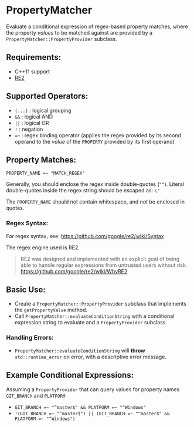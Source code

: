 # PropertyMatcher

Evaluate a conditional expression of regex-based property matches, where the property _values_ to be matched against are provided by a `PropertyMatcher::PropertyProvider` subclass.

## Requirements:
- C++11 support
- [RE2](https://github.com/google/re2)
	
## Supported Operators:
- `(...)` :	logical grouping
- `&&`	:	logical AND
- `||`	:	logical OR
- `!`	:	negation
- `=~`	:	regex binding operator (applies the regex provided by its second operand to the _value_ of the `PROPERTY` provided by its first operand)

## Property Matches:
`PROPERTY_NAME =~ "MATCH_REGEX"`

Generally, you should enclose the regex inside double-quotes (`""`). Literal double-quotes inside the regex string should be escaped as: `\"`

The `PROPERTY_NAME` should not contain whitespace, and *not* be enclosed in quotes.

### Regex Syntax:
For regex syntax, see: https://github.com/google/re2/wiki/Syntax

The regex engine used is RE2.
> RE2 was designed and implemented with an explicit goal of being able to handle regular expressions from untrusted users without risk.
> https://github.com/google/re2/wiki/WhyRE2

## Basic Use:
- Create a `PropertyMatcher::PropertyProvider` subclass that implements the `getPropertyValue` method.
- Call `PropertyMatcher::evaluateConditionString` with a conditional expression string to evaluate and a `PropertyProvider` subclass.

### Handling Errors:
- `PropertyMatcher::evaluateConditionString` will **throw** `std::runtime_error` on error, with a descriptive error message.

## Example Conditional Expressions:
Assuming a `PropertyProvider` that can query values for property names `GIT_BRANCH` and `PLATFORM`
- `GIT_BRANCH =~ "^master$" && PLATFORM =~ "^Windows"`
- `!(GIT_BRANCH =~ "^master$") || (GIT_BRANCH =~ "^master$" && PLATFORM =~ "^Windows")`
